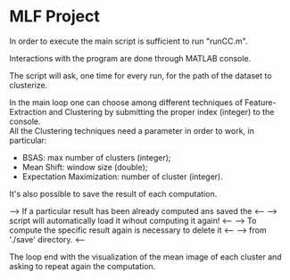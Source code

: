 


# MLF Project

In order to execute the main script is sufficient to run "runCC.m".  
  
Interactions with the program are done through MATLAB console.  
  
The script will ask, one time for every run, for the path of the dataset 
to clusterize.  
  
In the main loop one can choose among different techniques of 
Feature-Extraction and Clustering by submitting the proper index (integer) 
to the console.  
All the Clustering techniques need a parameter in order to work, in particular:  
 - BSAS: max number of clusters (integer);  
 - Mean Shift: window size (double);  
 - Expectation Maximization: number of cluster (integer).  
  
It's also possible to save the result of each computation.

--> If a particular result has been already computed ans saved the <-- 
--> script will automatically load it wihout computing it again!   <--
--> To compute the specific result again is necessary to delete it <--
--> from './save' directory.                                       <--

The loop end with the visualization of the mean image of each cluster and 
asking to repeat again the computation. 




